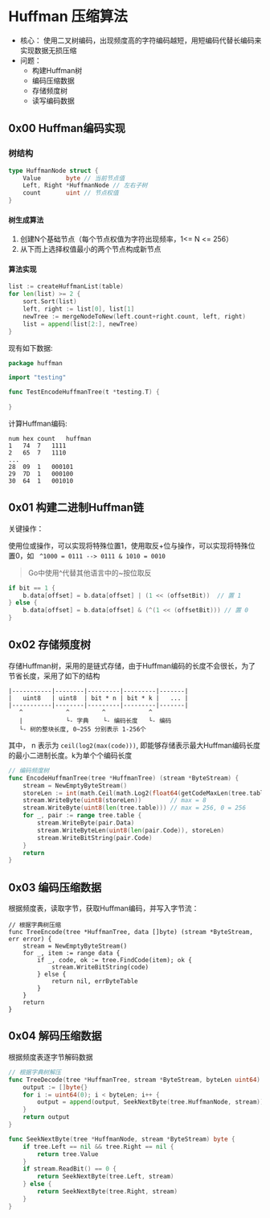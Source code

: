 # Huffman 压缩算法

- 核心： 使用二叉树编码，出现频度高的字符编码越短，用短编码代替长编码来实现数据无损压缩
- 问题：
  - 构建Huffman树
  - 编码压缩数据
  - 存储频度树
  - 读写编码数据

## 0x00 Huffman编码实现

### 树结构

```go
type HuffmanNode struct {
	Value       byte // 当前节点值
	Left, Right *HuffmanNode // 左右子树
	count       uint // 节点权值
}
```

#### 树生成算法

1. 创建N个基础节点（每个节点权值为字符出现频率，1<= N <= 256）
2. 从下而上选择权值最小的两个节点构成新节点

#### 算法实现

```go
list := createHuffmanList(table)
for len(list) >= 2 {
    sort.Sort(list)
    left, right := list[0], list[1]
    newTree := mergeNodeToNew(left.count+right.count, left, right)
    list = append(list[2:], newTree)
}
```

现有如下数据:

```go
package huffman

import "testing"

func TestEncodeHuffmanTree(t *testing.T) {
	
}
```

计算Huffman编码:

```
num	hex	count	huffman
1	74	7	1111
2	65	7	1110
...
28	09	1	000101
29	7D	1	000100
30	64	1	001010
```

## 0x01 构建二进制Huffman链

关键操作：

使用位或操作，可以实现将特殊位置1，使用取反+位与操作，可以实现将特殊位置0，如 ` ^1000 = 0111 --> 0111 & 1010 = 0010` 

> Go中使用^代替其他语言中的~按位取反

```go
if bit == 1 {
    b.data[offset] = b.data[offset] | (1 << (offsetBit))  // 置 1
} else {
    b.data[offset] = b.data[offset] & (^(1 << (offsetBit))) // 置 0 
}
```

## 0x02 存储频度树

存储Huffman树，采用的是链式存储，由于Huffman编码的长度不会很长，为了节省长度，采用了如下的结构

```
|-----------|--------|---------|---------|-------|
|	uint8   | uint8  | bit * n | bit * k |   ... |
|-----------|--------|---------|---------|-------|
   ^            ^         ^            ^
   |			└- 字典    └- 编码长度   └- 编码 
   └- 树的整块长度, 0~255 分别表示 1-256个     
```

其中， n 表示为 `ceil(log2(max(code)))`, 即能够存储表示最大Huffman编码长度的最小二进制长度。k为单个个编码长度

```go
// 编码频度树
func EncodeHuffmanTree(tree *HuffmanTree) (stream *ByteStream) {
	stream = NewEmptyByteStream()
	storeLen := int(math.Ceil(math.Log2(float64(getCodeMaxLen(tree.table)))))
	stream.WriteByte(uint8(storeLen))        // max = 8
	stream.WriteByte(uint8(len(tree.table))) // max = 256, 0 = 256
	for _, pair := range tree.table {
		stream.WriteByte(pair.Data)
		stream.WriteByteLen(uint8(len(pair.Code)), storeLen)
		stream.WriteBitString(pair.Code)
	}
	return
}
```

 ## 0x03 编码压缩数据

根据频度表，读取字节，获取Huffman编码，并写入字节流：

```
// 根据字典树压缩
func TreeEncode(tree *HuffmanTree, data []byte) (stream *ByteStream, err error) {
	stream = NewEmptyByteStream()
	for _, item := range data {
		if _, code, ok := tree.FindCode(item); ok {
			stream.WriteBitString(code)
		} else {
			return nil, errByteTable
		}
	}
	return
}
```

## 0x04 解码压缩数据

根据频度表逐字节解码数据

```go
// 根据字典树解压
func TreeDecode(tree *HuffmanTree, stream *ByteStream, byteLen uint64) []byte {
	output := []byte{}
	for i := uint64(0); i < byteLen; i++ {
		output = append(output, SeekNextByte(tree.HuffmanNode, stream))
	}
	return output
}

func SeekNextByte(tree *HuffmanNode, stream *ByteStream) byte {
	if tree.Left == nil && tree.Right == nil {
		return tree.Value
	}
	if stream.ReadBit() == 0 {
		return SeekNextByte(tree.Left, stream)
	} else {
		return SeekNextByte(tree.Right, stream)
	}
}
```

